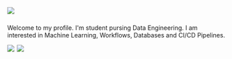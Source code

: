  <a href="#">
  <img align="center" src="https://github.com/timothynn/timothynn/blob/main/header.png">
</a>

##### 
Welcome to my profile. I'm student pursing Data Engineering. I am interested in Machine Learning, Workflows, Databases and CI/CD Pipelines. 

<div style="display:inline-flex;">
<a href="#" style="width:50%;">
  <img align="left" src="https://github-readme-stats.vercel.app/api?username=timothynn&show_icons=false&hide_border=True&theme=github_dark&hide_title=true" />
</a>
<a href="#" style="width:50%;">
  <img align="right" src="https://github-readme-stats.vercel.app/api/top-langs/?username=timothynn&layout=compact&hide_border=True&show_icons=true&theme=github_dark" />
</a>
</div>
<!--


[![Tim's GitHub stats](https://github-readme-stats.vercel.app/api?username=timothynn&show_icons=false&hide_border=True&theme=github_dark&hide_title=true)]() 
[![Languages](https://github-readme-stats.vercel.app/api/top-langs/?username=timothynn&layout=compact&hide_border=True&show_icons=true&theme=github_dark)]()

**timoluxinne/timoluxinne** is a ✨ _special_ ✨ repository because its `README.md` (this file) appears on your GitHub profile.
https://open.spotify.com/user/ekazfabw073ezlpum4qlcze2b?si=c0d2be08bd014fd3
Here are some ideas to get you started:

- 🔭 I’m currently working on ...
- 🌱 I’m currently learning ...
- 👯 I’m looking to collaborate on ...
- 🤔 I’m looking for help with ...
- 💬 Ask me about ...
- 📫 How to reach me: ...
- 😄 Pronouns: ...
- ⚡ Fun fact: ...
-->
